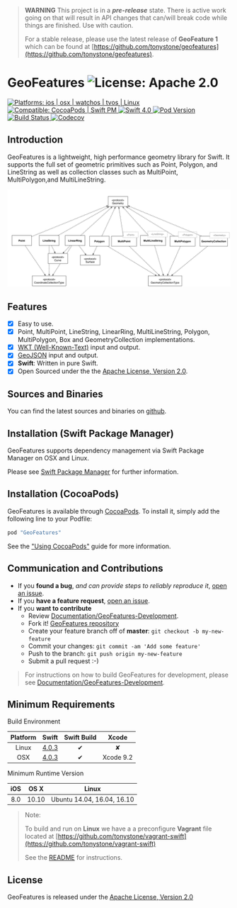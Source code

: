 
> **WARNING** This project is in a **_pre-release_** state. There is active work going on that will result in API changes that can/will break code while things are finished.  Use with caution.
>
>  For a stable release, please use the latest release of **GeoFeature 1** which can be found at [https://github.com/tonystone/geofeatures](https://github.com/tonystone/geofeatures). 

# GeoFeatures ![License: Apache 2.0](https://img.shields.io/badge/License-Apache%202.0-lightgray.svg?style=flat)

<a href="https://github.com/tonystone/geofeatures2/" target="_blank">
    <img src="https://img.shields.io/badge/Platforms-ios%20%7C%20osx%20%7C%20watchos%20%7C%20tvos%20%7C%20linux%20-lightgray.svg?style=flat" alt="Platforms: ios | osx | watchos | tvos | Linux">
</a>
<a href="https://github.com/tonystone/geofeatures2/" target="_blank">
    <img src="https://img.shields.io/badge/Compatible-CocoaPods%20%7C%20Swift%20PM-lightgray.svg?style=flat" alt="Compatible: CocoaPods | Swift PM">
</a>
<a href="https://github.com/tonystone/geofeatures2/" target="_blank">
   <img src="https://img.shields.io/badge/Swift-4.0-orange.svg?style=flat" alt="Swift 4.0">
</a>
<a href="https://github.com/tonystone/geofeatures2/" target="_blank">
   <img src="https://img.shields.io/cocoapods/v/GeoFeatures.svg?style=flat" alt="Pod Version">
</a>
<a href="https://github.com/tonystone/geofeatures2/" target="_blank">
   <img src="https://travis-ci.org/tonystone/geofeatures2.svg?branch=master" alt="Build Status">
</a>
<a href="https://codecov.io/gh/tonystone/geofeatures2">
   <img src="https://codecov.io/gh/tonystone/geofeatures2/branch/master/graph/badge.svg?token=pR1BEC4A1s" alt="Codecov" />
</a>

## Introduction

GeoFeatures is a lightweight, high performance geometry library for Swift.  It supports the full set of geometric primitives such as Point, Polygon, and LineString as well as collection classes such as MultiPoint, MultiPolygon,and MultiLineString.

![Inheritance Diagram](Documentation/GeoFeatures-Inheritance-Diagram.png)

## Features
- [x] Easy to use.
- [x] Point, MultiPoint, LineString, LinearRing, MultiLineString, Polygon, MultiPolygon, Box and GeometryCollection implementations.
- [x] [WKT (Well-Known-Text)](https://en.wikipedia.org/wiki/Well-known_text) input and output.
- [x] [GeoJSON](https://tools.ietf.org/html/rfc7946) input and output.
- [x] **Swift**: Written in pure Swift.
- [x] Open Sourced under the the [Apache License, Version 2.0](http://www.apache.org/licenses/LICENSE-2.0.html).

## Sources and Binaries

You can find the latest sources and binaries on [github](https://github.com/tonystone/geofeatures2).

## Installation (Swift Package Manager)

GeoFeatures  supports dependency management via Swift Package Manager on OSX and Linux.

Please see [Swift Package Manager](https://swift.org/package-manager/#conceptual-overview) for further information.

## Installation (CocoaPods)

GeoFeatures is available through [CocoaPods](http://cocoapods.org). To install
it, simply add the following line to your Podfile:

```ruby
pod "GeoFeatures"
```
See the ["Using CocoaPods"](https://guides.cocoapods.org/using/using-cocoapods.html) guide for more information.

## Communication and Contributions

- If you **found a bug**, _and can provide steps to reliably reproduce it_, [open an issue](https://github.com/tonystone/geofeatures2/issues).
- If you **have a feature request**, [open an issue](https://github.com/tonystone/geofeatures2/issues).
- If you **want to contribute**
   - Review  [Documentation/GeoFeatures-Development](Documentation/GeoFeatures-Development.md).
   - Fork it! [GeoFeatures repository](https://github.com/tonystone/geofeatures2)
   - Create your feature branch off of **master**: `git checkout -b my-new-feature`
   - Commit your changes: `git commit -am 'Add some feature'`
   - Push to the branch: `git push origin my-new-feature`
   - Submit a pull request :-)
   
> For instructions on how to build GeoFeatures for development, please see [Documentation/GeoFeatures-Development](Documentation/GeoFeatures-Development.md).


## Minimum Requirements

Build Environment

| Platform | Swift | Swift Build | Xcode |
|:--------:|:-----:|:----------:|:------:|
| Linux    | [4.0.3](https://swift.org/builds/swift-4.0.3-release/ubuntu1404/swift-4.0.3-RELEASE/swift-4.0.3-RELEASE-ubuntu14.04.tar.gz) | &#x2714; | &#x2718; |
| OSX      | [4.0.3](https://swift.org/builds/swift-4.0.3-release/xcode/swift-4.0.3-RELEASE/swift-4.0.3-RELEASE-osx.pkg) | &#x2714; | Xcode 9.2 |

Minimum Runtime Version

| iOS |  OS X | Linux |
|:---:|:-----:|:------------:|
| 8.0 | 10.10 | Ubuntu 14.04, 16.04, 16.10 |

> Note:
>
> To build and run on **Linux** we have a a preconfigure **Vagrant** file located at [https://github.com/tonystone/vagrant-swift](https://github.com/tonystone/vagrant-swift)
>
> See the [README](https://github.com/tonystone/vagrant-swift/blob/master/README.md) for instructions.
> 
   
## License

GeoFeatures is released under the [Apache License, Version 2.0](http://www.apache.org/licenses/LICENSE-2.0.html)
